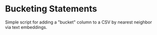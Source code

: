 # Bucketing Statements
Simple script for adding a "bucket" column to a CSV by nearest neighbor via text embeddings.